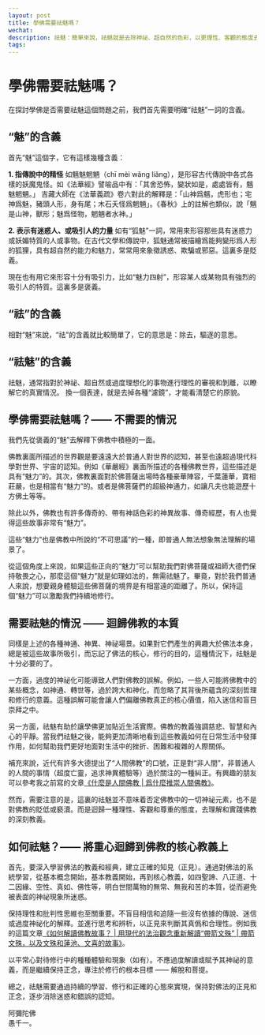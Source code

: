 ```yaml
---
layout: post
title: 學佛需要祛魅嗎？
wechat: 
description: 祛魅：簡單來說，祛魅就是去除神祕、超自然的色彩，以更理性、客觀的態度去看待事物。那麼學佛需要祛魅嗎？不一定，如果認爲佛教有魅力，可以鼓勵我們持續修行，那就不需要。反之，如果被神祕、神異的事情所吸引而忘記了學佛的本質，那就十分需要祛魅了。
tags:
---
```


# 學佛需要祛魅嗎？

在探討學佛是否需要祛魅這個問題之前，我們首先需要明確“祛魅”一詞的含義。

## “魅”的含義
首先“魅”這個字，它有這樣幾種含義：

**1. 指傳說中的精怪**
如魑魅魍魎（chī mèi wǎng liǎng），是形容古代傳說中各式各樣的妖魔鬼怪。如《法華經》譬喻品中有：「其舍恐怖，變狀如是，處處皆有，魑魅魍魎。」
吉藏大師在《法華義疏》卷六對此的解釋是：「山神爲魑，虎形也；宅神爲魅，豬頭人形，身有尾；木石夭怪爲魍魎」。《春秋》上的註解也類似，說「魑是山神，獸形；魅爲怪物，魍魎者水神。」

**2. 表示有迷惑人、或吸引人的力量**
如有“狐魅”一詞，常用來形容那些具有迷惑力或妖媚特質的人或事物。在古代文學和傳說中，狐魅通常被描繪爲能夠變形爲人形的狐狸，具有超自然的能力和魅力，常常用來象徵誘惑、欺騙或邪惡。這裏多是貶義。

現在也有用它來形容十分有吸引力，比如“魅力四射”，形容某人或某物具有強烈的吸引人的特質。這裏多是褒義。

## “祛”的含義

相對“魅”來說，“祛”的含義就比較簡單了，它的意思是：除去，驅逐的意思。

## “祛魅”的含義

祛魅，通常指對於神祕、超自然或過度理想化的事物進行理性的審視和剝離，以瞭解它的真實情況。
換一個表達，就是去掉各種“濾鏡”，才能看清楚它的原貌。

## 學佛需要祛魅嗎？—— 不需要的情況

我們先從褒義的“魅”去解釋下佛教中積極的一面。

佛教裏面所描述的世界觀是要遠遠大於普通人對世界的認知，甚至也遠超過現代科學對世界、宇宙的認知。例如《華嚴經》裏面所描述的各種佛教世界，這些描述是具有“魅力”的。其次，佛教裏面對於佛菩薩出場時各種豪華陣容，千葉蓮華，寶相莊嚴，也是相當有“魅力”的。或者是佛菩薩們的超級神通力，如讓凡夫也能遊歷十方佛土等等。

除此以外，佛教也有許多傳奇的、帶有神話色彩的神異故事、傳奇經歷，有人也覺得這些故事非常有“魅力”。

這些“魅力”也是佛教中所說的“不可思議”的一種，即普通人無法想象無法理解的場景了。

從這個角度上來說，如果這些正向的“魅力”可以幫助我們對佛菩薩或祖師大德們保持敬畏之心，那麼這個“魅力”就是如理如法的，無需祛魅了。畢竟，對於我們普通人來說，想要親身體驗這些佛菩薩的境界是有相當遠的距離了。所以，保持這個“魅力”可以激勵我們持續地修行。

## 需要祛魅的情況 —— 迴歸佛教的本質

同樣是上述的各種神通、神異、神祕場景。如果對它們產生的興趣大於佛法本身，總是被這些故事所吸引，而忘記了佛法的核心，修行的目的，這種情況下，祛魅是十分必要的了。

一方面，過度的神祕化可能導致人們對佛教的誤解。例如，一些人可能將佛教中的某些概念，如神通、轉世等，過於誇大和神化，而忽略了其背後所蘊含的深刻哲理和修行的意義。這種誤解可能會讓人們偏離佛教真正的核心價值，陷入迷信和盲目崇拜之中。

另一方面，祛魅有助於讓學佛更加貼近生活實際。佛教的教義強調慈悲、智慧和內心的平靜。當我們祛魅之後，能夠更加清晰地看到這些教義如何在日常生活中發揮作用，如何幫助我們更好地面對生活中的挫折、困難和複雜的人際關係。

補充來說，近代有許多大德提出了“人間佛教”的口號，正是對“非人間”，非普通人的人間的事情（超度亡靈，追求神異體驗等）過於關注的一種糾正。有興趣的朋友可以參考我之前寫的文章[《什麼是人間佛教 | 爲什麼推崇人間佛教》](https://mp.weixin.qq.com/s/2UdxLpMr2_t1Db6ZadvXVg)。

然而，需要注意的是，這裏的祛魅並不意味着否定佛教中的一切神祕元素，也不是對佛教的貶低或褻瀆。而是迴歸一種理性、客觀和尊重的態度，去理解和實踐佛教的深刻教義。

## 如何祛魅？—— 將重心迴歸到佛教的核心教義上

首先，要深入學習佛法的教義和經典，建立正確的知見（正見）。通過對佛法的系統學習，從基本概念開始，基本教義開始，再到核心教義，如四聖諦、八正道、十二因緣、空性、真如、佛性等，明白世間萬物的無常、無我和苦的本質，從而避免被表面的神祕現象所迷惑。

保持理性和批判性思維也至關重要。不盲目相信和追隨一些沒有依據的傳說、迷信或過度神祕化的解釋。並進行思考和辨析，以正見來判斷其真僞和合理性。例如我的這篇文章[《如何解讀佛教故事？ | 用現代的法治觀念重新解讀“帶箭文殊” | 帶箭文殊，以及文殊和蓮池、文喜的故事》](https://mp.weixin.qq.com/s/DuWyNDeBTQDaZ8HtPZSgUQ)。

以平常心對待修行中的種種體驗和現象（如有）。不應過度解讀或賦予其神祕的意義，而是繼續保持正念，專注於修行的根本目標 —— 解脫和菩提。

總之，祛魅需要通過持續的學習、修行和正確的心態來實現，保持對佛法的正見和正念，逐步消除迷惑和錯誤的認知。


阿彌陀佛<br>
愚千一。

